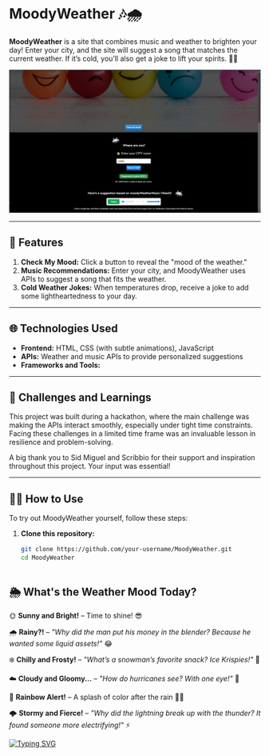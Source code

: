# MoodyWeather 🎶🌧️

**MoodyWeather** is a site that combines music and weather to brighten your day! Enter your city, and the site will suggest a song that matches the current weather. If it’s cold, you’ll also get a joke to lift your spirits. 🥶😆

![Moody Weather Screenshot](./assets/images/moody.png)

---

## 🚀 Features

1. **Check My Mood:** Click a button to reveal the "mood of the weather."
2. **Music Recommendations:** Enter your city, and MoodyWeather uses APIs to suggest a song that fits the weather.
3. **Cold Weather Jokes:** When temperatures drop, receive a joke to add some lightheartedness to your day.

---

## 🌐 Technologies Used

- **Frontend:** HTML, CSS (with subtle animations), JavaScript
- **APIs:** Weather and music APIs to provide personalized suggestions
- **Frameworks and Tools:** 

---

## 🎉 Challenges and Learnings

This project was built during a hackathon, where the main challenge was making the APIs interact smoothly, especially under tight time constraints. Facing these challenges in a limited time frame was an invaluable lesson in resilience and problem-solving.

A big thank you to Sid Miguel and Scribbio for their support and inspiration throughout this project. Your input was essential!

---

## 👨‍💻 How to Use

To try out MoodyWeather yourself, follow these steps:

1. **Clone this repository:**
   ```bash
   git clone https://github.com/your-username/MoodyWeather.git
   cd MoodyWeather



## 🌦️ What's the Weather Mood Today?

🌞 **Sunny and Bright!** – Time to shine! 😎

🌧️ **Rainy?!** – *"Why did the man put his money in the blender? Because he wanted some liquid assets!"* 😂

❄️ **Chilly and Frosty!** – *"What’s a snowman’s favorite snack? Ice Krispies!"* 🥶

☁️ **Cloudy and Gloomy...** – *"How do hurricanes see? With one eye!"* 👀

🌈 **Rainbow Alert!** – A splash of color after the rain 🌈✨

🌩️ **Stormy and Fierce!** – *"Why did the lightning break up with the thunder? It found someone more electrifying!"* ⚡

[![Typing SVG](https://readme-typing-svg.herokuapp.com?font=Fira+Code&pause=500&color=FF5733&center=true&vCenter=true&width=500&lines=☀️+Wishing+you+a+beautiful+day+!+🌦️)](https://git.io/typing-svg)






